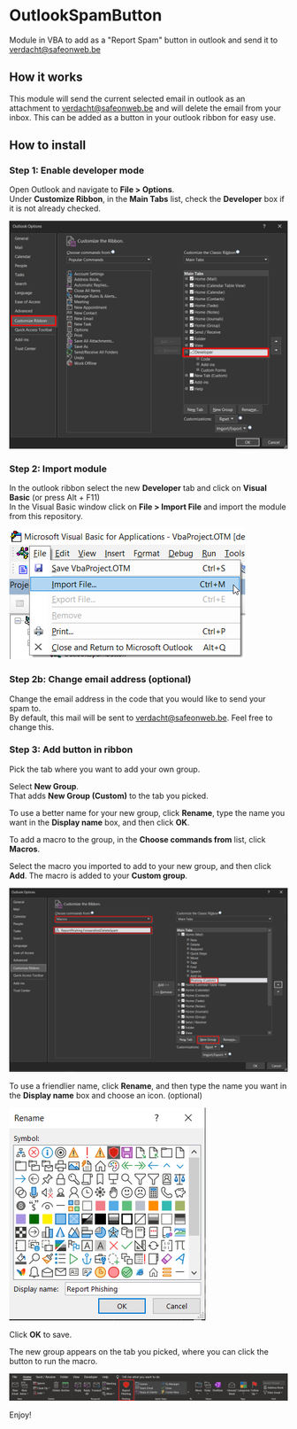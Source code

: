 # OutlookSpamButton
Module in VBA to add as a "Report Spam" button in outlook and send it to verdacht@safeonweb.be

## How it works
This module will send the current selected email in outlook as an attachment to verdacht@safeonweb.be and will delete the email from your inbox. This can be added as a button in your outlook ribbon for easy use.

## How to install

### Step 1: Enable developer mode
Open Outlook and navigate to **File > Options**.  
Under **Customize Ribbon**, in the **Main Tabs** list, check the **Developer** box if it is not already checked.

![Outlook Options](https://github.com/T0nyMacaroni/OutlookSpamButton/blob/main/images/1-outlookoptions.png?raw=true) 

### Step 2: Import module
In the outlook ribbon select the new **Developer** tab and click on **Visual Basic** (or press Alt + F11)  
In the Visual Basic window click on **File > Import File** and import the module from this repository.  

![Import Module](https://github.com/T0nyMacaroni/OutlookSpamButton/blob/main/images/2-importmodule.png?raw=true)  

### Step 2b: Change email address (optional)
Change the email address in the code that you would like to send your spam to.  
By default, this mail will be sent to verdacht@safeonweb.be. Feel free to change this.

### Step 3: Add button in ribbon
Pick the tab where you want to add your own group. 

Select **New Group**.  
That adds **New Group (Custom)** to the tab you picked.

To use a better name for your new group, click **Rename**, type the name you want in the **Display name** box, and then click **OK**.  

To add a macro to the group, in the **Choose commands from** list, click **Macros**.

Select the macro you imported to add to your new group, and then click **Add**. The macro is added to your **Custom group**.

![Import Module](https://github.com/T0nyMacaroni/OutlookSpamButton/blob/main/images/3-customizeribbon.png?raw=true) 

To use a friendlier name, click **Rename**, and then type the name you want in the **Display name** box and choose an icon. (optional)

![Rename](https://github.com/T0nyMacaroni/OutlookSpamButton/blob/main/images/4-rename.png?raw=true) 

Click **OK** to save.

The new group appears on the tab you picked, where you can click the button to run the macro. 

![Final Result](https://github.com/T0nyMacaroni/OutlookSpamButton/blob/main/images/5-final.png?raw=true) 

Enjoy!